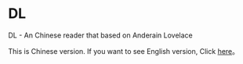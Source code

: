 # DL
DL - An Chinese reader that based on Anderain Lovelace

This is Chinese version. If you want to see English version, Click [here](https://github.com/diaowinner/DL)。

